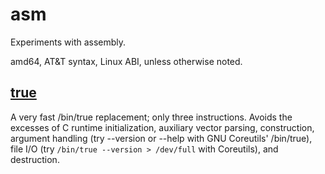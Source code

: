 # asm

Experiments with assembly.

amd64, AT&T syntax, Linux ABI, unless otherwise noted.

## [true](true.s)

A very fast /bin/true replacement; only three instructions. Avoids the excesses
of C runtime initialization, auxiliary vector parsing, construction, argument
handling (try --version or --help with GNU Coreutils' /bin/true), file I/O
(try `/bin/true --version > /dev/full` with Coreutils), and destruction.
